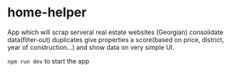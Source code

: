 # home-helper
App which will scrap serveral real estate websites (Georgian)
consolidate data(filter-out) duplicates give properties a score(based on price, district, year of construction...) and show data on very simple UI.


`npm run dev` to start the app
